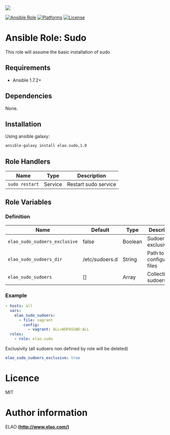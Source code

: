 <img src="http://www.elao.com/images/corpo/logo_red_small.png"/>

[![Ansible Role](https://img.shields.io/ansible/role/5534.svg?style=plastic)](https://galaxy.ansible.com/list#/roles/5534) [![Platforms](https://img.shields.io/badge/platforms-debian-lightgrey.svg?style=plastic)](#) [![License](http://img.shields.io/:license-mit-lightgrey.svg?style=plastic)](#)

# Ansible Role: Sudo

This role will assume the basic installation of sudo

## Requirements

- Ansible 1.7.2+

## Dependencies

None.

## Installation

Using ansible galaxy:

```bash
ansible-galaxy install elao.sudo,1.0
```

## Role Handlers

|Name|Type|Description|
|----|-----------|-------|
`sudo restart`|Service|Restart sudo service

## Role Variables

### Definition

| Name                          | Default         | Type    | Description                       |
| ----------------------------- | --------------- | ------- | --------------------------------- |
| `elao_sudo_sudoers_exclusive` | false           | Boolean | Sudoers files exclusivity         |
| `elao_sudo_sudoers_dir`       | /etc/sudoers.d  | String  | Path to sudo configuration files  |
| `elao_sudo_sudoers`           | []              | Array   | Collection of sudoers             |

### Example

```yaml
- hosts: all
  vars:
    elao_sudo_sudoers:
      - file: vagrant
        config:
          - vagrant: ALL=NOPASSWD:ALL
  roles:
    - role: elao.sudo

```

Exclusivity (all sudoers non defined by role will be deleted)

```yaml
elao_sudo_sudoers_exclusive: true
```

# Licence

MIT

# Author information

ELAO [**(http://www.elao.com/)**](http://www.elao.com)

